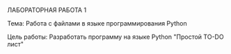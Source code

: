 ЛАБОРАТОРНАЯ РАБОТА 1

Тема: Работа с файлами в языке программирования Python

Цель работы: Разработать программу на языке Python "Простой TO-DO лист"